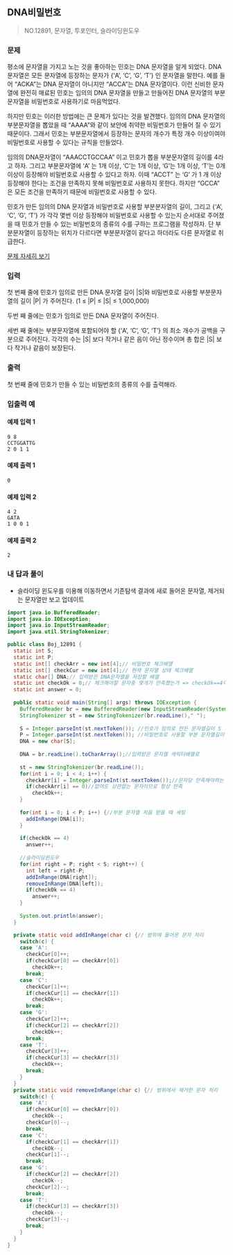 ## DNA비밀번호

> NO.12891, 문자열, 투포인터, 슬라이딩윈도우



### 문제  

평소에 문자열을 가지고 노는 것을 좋아하는 민호는 DNA 문자열을 알게 되었다. DNA 문자열은 모든 문자열에 등장하는 문자가 {‘A’, ‘C’, ‘G’, ‘T’} 인 문자열을 말한다. 예를 들어 “ACKA”는 DNA 문자열이 아니지만 “ACCA”는 DNA 문자열이다. 이런 신비한 문자열에 완전히 매료된 민호는 임의의 DNA 문자열을 만들고 만들어진 DNA 문자열의 부분문자열을 비밀번호로 사용하기로 마음먹었다.

하지만 민호는 이러한 방법에는 큰 문제가 있다는 것을 발견했다. 임의의 DNA 문자열의 부분문자열을 뽑았을 때 “AAAA”와 같이 보안에 취약한 비밀번호가 만들어 질 수 있기 때문이다. 그래서 민호는 부분문자열에서 등장하는 문자의 개수가 특정 개수 이상이여야 비밀번호로 사용할 수 있다는 규칙을 만들었다.

임의의 DNA문자열이 “AAACCTGCCAA” 이고 민호가 뽑을 부분문자열의 길이를 4라고 하자. 그리고 부분문자열에 ‘A’ 는 1개 이상, ‘C’는 1개 이상, ‘G’는 1개 이상, ‘T’는 0개 이상이 등장해야 비밀번호로 사용할 수 있다고 하자. 이때 “ACCT” 는 ‘G’ 가 1 개 이상 등장해야 한다는 조건을 만족하지 못해 비밀번호로 사용하지 못한다. 하지만 “GCCA” 은 모든 조건을 만족하기 때문에 비밀번호로 사용할 수 있다.

민호가 만든 임의의 DNA 문자열과 비밀번호로 사용할 부분분자열의 길이, 그리고 {‘A’, ‘C’, ‘G’, ‘T’} 가 각각 몇번 이상 등장해야 비밀번호로 사용할 수 있는지 순서대로 주어졌을 때 민호가 만들 수 있는 비밀번호의 종류의 수를 구하는 프로그램을 작성하자. 단 부분문자열이 등장하는 위치가 다르다면 부분문자열이 같다고 하더라도 다른 문자열로 취급한다.

[문제 자세히 보기](https://www.acmicpc.net/problem/12891)

### 입력

첫 번째 줄에 민호가 임의로 만든 DNA 문자열 길이 |S|와 비밀번호로 사용할 부분문자열의 길이 |P| 가 주어진다. (1 ≤ |P| ≤ |S| ≤ 1,000,000)

두번 째 줄에는 민호가 임의로 만든 DNA 문자열이 주어진다.

세번 째 줄에는 부분문자열에 포함되어야 할 {‘A’, ‘C’, ‘G’, ‘T’} 의 최소 개수가 공백을 구분으로 주어진다. 각각의 수는 |S| 보다 작거나 같은 음이 아닌 정수이며 총 합은 |S| 보다 작거나 같음이 보장된다.

### 출력

첫 번째 줄에 민호가 만들 수 있는 비밀번호의 종류의 수를 출력해라.

### 입출력 예 

#### 예제 입력 1

```
9 8
CCTGGATTG
2 0 1 1
```

#### 예제 출력 1

```
0
```

#### 예제 입력 2

```
4 2
GATA
1 0 0 1
```

#### 예제 출력 2

```
2
```

### 내 답과 풀이

- 슬라이딩 윈도우를 이용해 이동하면서 기존탐색 결과에 새로 들어온 문자열, 제거되는 문자열만 보고 업데이트

```java
import java.io.BufferedReader;
import java.io.IOException;
import java.io.InputStreamReader;
import java.util.StringTokenizer;

public class Boj_12891 {
  static int S;
  static int P;
  static int[] checkArr = new int[4];// 비밀번호 체크배열
  static int[] checkCur = new int[4];// 현재 문자열 상태 체크배열
  static char[] DNA;// 입력받은 DNA문자열을 저장할 배열
  static int checkOk = 0;// 체크해야할 문자중 몇개가 만족했는가 => checkOk==4이면 answer++
  static int answer = 0;
  
  public static void main(String[] args) throws IOException {
    BufferedReader br = new BufferedReader(new InputStreamReader(System.in));
    StringTokenizer st = new StringTokenizer(br.readLine()," ");
    
    S = Integer.parseInt(st.nextToken()); //민호가 임의로 만든 문자열길이 S
    P = Integer.parseInt(st.nextToken()); //비밀번호로 사용할 부분 문자열길이 P
    DNA = new char[S];
    
    DNA = br.readLine().toCharArray();//입력받은 문자열 캐릭터배열로 
    
    st = new StringTokenizer(br.readLine());
    for(int i = 0; i < 4; i++) {
      checkArr[i] = Integer.parseInt(st.nextToken());//문자당 만족해야하는 갯수
      if(checkArr[i] == 0)//없어도 상관없는 문자이므로 항상 만족
        checkOk++;
    }
    
    for(int i = 0; i < P; i++) {//부분 문자열 처음 받을 때 세팅
      addInRange(DNA[i]);
    }
    
    if(checkOk == 4)
      answer++;
    
    //슬라이딩윈도우
    for(int right = P; right < S; right++) {
      int left = right-P;
      addInRange(DNA[right]);
      removeInRange(DNA[left]);
      if(checkOk == 4)
        answer++;
    }
    
    System.out.println(answer);
  }

  private static void addInRange(char c) {// 범위에 들어온 문자 처리
    switch(c) {
    case 'A':
      checkCur[0]++;
      if(checkCur[0] == checkArr[0])
        checkOk++;
      break;
    case 'C':
      checkCur[1]++;
      if(checkCur[1] == checkArr[1])
        checkOk++;
      break;
    case 'G':
      checkCur[2]++;
      if(checkCur[2] == checkArr[2])
        checkOk++;
      break;
    case 'T':
      checkCur[3]++;
      if(checkCur[3] == checkArr[3])
        checkOk++;
      break;
    }
  }
  private static void removeInRange(char c) {// 범위에서 제거한 문자 처리
    switch(c) {
    case 'A':
      if(checkCur[0] == checkArr[0])
        checkOk--;
      checkCur[0]--;
      break;
    case 'C':
      if(checkCur[1] == checkArr[1])
        checkOk--;
      checkCur[1]--;
      break;
    case 'G':
      if(checkCur[2] == checkArr[2])
        checkOk--;
      checkCur[2]--;
      break;
    case 'T':
      if(checkCur[3] == checkArr[3])
        checkOk--;
      checkCur[3]--;
      break;
    }
  }
}

```

